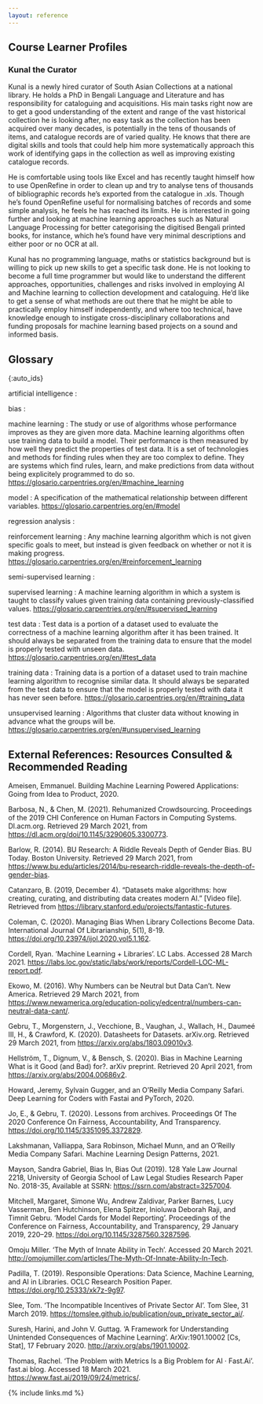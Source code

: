 ```yaml
---
layout: reference
---
```


## Course Learner Profiles

### Kunal the Curator

Kunal is a newly hired curator of South Asian Collections at a national library. He holds a PhD in Bengali Language and Literature and has responsibility for cataloguing and acquisitions. His main tasks right now are to get a good understanding of the extent and range of the vast historical collection he is looking after, no easy task as the collection has been acquired over many decades, is potentially in the tens of thousands of items, and catalogue records are of varied quality. He knows that there are digital skills and tools that could help him more systematically approach this work of identifying gaps in the collection as well as improving existing catalogue records.

He is comfortable using tools like Excel and has recently taught himself how to use OpenRefine in order to clean up and try to analyse tens of thousands of bibliographic records he’s exported from the catalogue in .xls. Though he’s found OpenRefine useful for normalising batches of records and some simple analysis, he feels he has reached its limits. He is interested in going further and looking at machine learning approaches such as Natural Language Processing for better categorising the digitised Bengali printed books, for instance, which he’s found have very minimal descriptions and either poor or no OCR at all.

Kunal has no programming language, maths or statistics background but is willing to pick up new skills to get a specific task done. He is not looking to become a full time programmer but would like to understand the different approaches, opportunities, challenges and risks involved in employing AI and Machine learning to collection development and cataloguing. He’d like to get a sense of what methods are out there that he might be able to practically employ himself independently, and where too technical, have knowledge enough to instigate cross-disciplinary collaborations and funding proposals for machine learning based projects on a sound and informed basis.










## Glossary

{:auto_ids} 

artificial intelligence 
:

bias 
:

machine learning
: The study or use of algorithms whose performance improves as they are given more data. Machine learning algorithms often use training data to build a model. Their performance is then measured by how well they predict the properties of test data. It is a set of technologies and methods for finding rules when they are too complex to define. They are systems which find rules, learn, and make predictions from data without being explicitely programmed to do so. <https://glosario.carpentries.org/en/#machine_learning>

model 
: A specification of the mathematical relationship between different variables. <https://glosario.carpentries.org/en/#model>

regression analysis :

reinforcement learning 
: Any machine learning algorithm which is not given specific goals to meet, but instead is given feedback on whether or not it is making progress. <https://glosario.carpentries.org/en/#reinforcement_learning>

semi-supervised learning :

supervised learning 
: A machine learning algorithm in which a system is taught to classify values given training data containing previously-classified values. <https://glosario.carpentries.org/en/#supervised_learning>

test data 
: Test data is a portion of a dataset used to evaluate the correctness of a machine learning algorithm after it has been trained. It should always be separated from the training data to ensure that the model is properly tested with unseen data. <https://glosario.carpentries.org/en/#test_data>

training data 
: Training data is a portion of a dataset used to train machine learning algorithm to recognise similar data. It should always be separated from the test data to ensure that the model is properly tested with data it has never seen before. <https://glosario.carpentries.org/en/#training_data>

unsupervised learning 
: Algorithms that cluster data without knowing in advance what the groups will be. <https://glosario.carpentries.org/en/#unsupervised_learning>

## External References: Resources Consulted & Recommended Reading

Ameisen, Emmanuel. Building Machine Learning Powered Applications: Going from Idea to Product, 2020.

Barbosa, N., & Chen, M. (2021). Rehumanized Crowdsourcing. Proceedings of the 2019 CHI Conference on Human Factors in Computing Systems. Dl.acm.org. Retrieved 29 March 2021, from <https://dl.acm.org/doi/10.1145/3290605.3300773>.

Barlow, R. (2014). BU Research: A Riddle Reveals Depth of Gender Bias. BU Today. Boston University. Retrieved 29 March 2021, from <https://www.bu.edu/articles/2014/bu-research-riddle-reveals-the-depth-of-gender-bias>.

Catanzaro, B. (2019, December 4). “Datasets make algorithms: how creating, curating, and distributing data creates modern AI.” [Video file]. Retrieved from <https://library.stanford.edu/projects/fantastic-futures>.

Coleman, C. (2020). Managing Bias When Library Collections Become Data. International Journal Of Librarianship, 5(1), 8-19. <https://doi.org/10.23974/ijol.2020.vol5.1.162>.

Cordell, Ryan. ‘Machine Learning + Libraries’. LC Labs. Accessed 28 March 2021. <https://labs.loc.gov/static/labs/work/reports/Cordell-LOC-ML-report.pdf>.

Ekowo, M. (2016). Why Numbers can be Neutral but Data Can’t. New America. Retrieved 29 March 2021, from <https://www.newamerica.org/education-policy/edcentral/numbers-can-neutral-data-cant/>.

Gebru, T., Morgenstern, J., Vecchione, B., Vaughan, J., Wallach, H., Daumeé III, H., & Crawford, K. (2020). Datasheets for Datasets. arXiv.org. Retrieved 29 March 2021, from <https://arxiv.org/abs/1803.09010v3>.

Hellström, T., Dignum, V., & Bensch, S. (2020). Bias in Machine Learning What is it Good (and Bad) for?. arXiv preprint. Retrieved 20 April 2021, from <https://arxiv.org/abs/2004.00686v2>.

Howard, Jeremy, Sylvain Gugger, and an O’Reilly Media Company Safari. Deep Learning for Coders with Fastai and PyTorch, 2020.

Jo, E., & Gebru, T. (2020). Lessons from archives. Proceedings Of The 2020 Conference On Fairness, Accountability, And Transparency. <https://doi.org/10.1145/3351095.3372829>.

Lakshmanan, Valliappa, Sara Robinson, Michael Munn, and an O’Reilly Media Company Safari. Machine Learning Design Patterns, 2021.

Mayson, Sandra Gabriel, Bias In, Bias Out (2019). 128 Yale Law Journal 2218, University of Georgia School of Law Legal Studies Research Paper No. 2018-35, Available at SSRN: <https://ssrn.com/abstract=3257004>.

Mitchell, Margaret, Simone Wu, Andrew Zaldivar, Parker Barnes, Lucy Vasserman, Ben Hutchinson, Elena Spitzer, Inioluwa Deborah Raji, and Timnit Gebru. ‘Model Cards for Model Reporting’. Proceedings of the Conference on Fairness, Accountability, and Transparency, 29 January 2019, 220–29. <https://doi.org/10.1145/3287560.3287596>.

Omoju Miller. ‘The Myth of Innate Ability in Tech’. Accessed 20 March 2021. <http://omojumiller.com/articles/The-Myth-Of-Innate-Ability-In-Tech>.

Padilla, T. (2019). Responsible Operations: Data Science, Machine Learning, and AI in Libraries. OCLC Research Position Paper. <https://doi.org/10.25333/xk7z-9g97>.

Slee, Tom. ‘The Incompatible Incentives of Private Sector AI’. Tom Slee, 31 March 2019. <https://tomslee.github.io/publication/oup_private_sector_ai/>.

Suresh, Harini, and John V. Guttag. ‘A Framework for Understanding Unintended Consequences of Machine Learning’. ArXiv:1901.10002 [Cs, Stat], 17 February 2020. <http://arxiv.org/abs/1901.10002>.

Thomas, Rachel. ‘The Problem with Metrics Is a Big Problem for AI · Fast.Ai’. fast.ai blog. Accessed 18 March 2021. <https://www.fast.ai/2019/09/24/metrics/>.

{% include links.md %}
